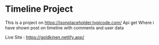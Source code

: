 # Timeline Project

This is a project on https://jsonplaceholder.typicode.com/ Api get Where i have shown post on timeline with comments and user data

Live Site : https://goldkinen.netlify.app/
